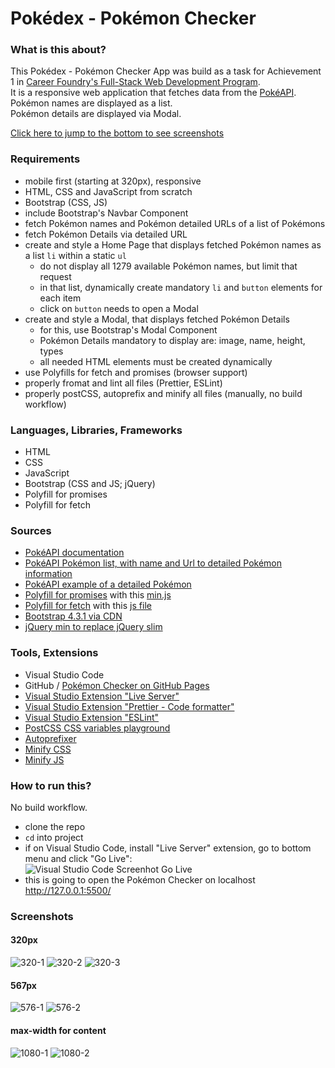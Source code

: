 # Pokédex - Pokémon Checker

### What is this about?

This Pokédex - Pokémon Checker App was build as a task for Achievement 1 in [Career Foundry's Full-Stack Web Development Program](https://careerfoundry.com/en/courses/become-a-web-developer/). <br>
It is a responsive web application that fetches data from the [PokéAPI](https://pokeapi.co/). <br>
Pokémon names are displayed as a list. <br>
Pokémon details are displayed via Modal.

[Click here to jump to the bottom to see screenshots](#Screenshots)

### Requirements

- mobile first (starting at 320px), responsive
- HTML, CSS and JavaScript from scratch
- Bootstrap (CSS, JS)
- include Bootstrap's Navbar Component
- fetch Pokémon names and Pokémon detailed URLs of a list of Pokémons
- fetch Pokémon Details via detailed URL
- create and style a Home Page that displays fetched Pokémon names as a list `li` within a static `ul`
  - do not display all 1279 available Pokémon names, but limit that request
  - in that list, dynamically create mandatory `li` and `button` elements for each item
  - click on `button` needs to open a Modal
- create and style a Modal, that displays fetched Pokémon Details
  - for this, use Bootstrap's Modal Component
  - Pokémon Details mandatory to display are: image, name, height, types
  - all needed HTML elements must be created dynamically
- use Polyfills for fetch and promises (browser support)
- properly fromat and lint all files (Prettier, ESLint)
- properly postCSS, autoprefix and minify all files (manually, no build workflow)

### Languages, Libraries, Frameworks

- HTML
- CSS
- JavaScript
- Bootstrap (CSS and JS; jQuery)
- Polyfill for promises
- Polyfill for fetch

### Sources

- [PokéAPI documentation](https://pokeapi.co/docs/v2)
- [PokéAPI Pokémon list, with name and Url to detailed Pokémon information](https://pokeapi.co/api/v2/pokemon/?limit=150)
- [PokéAPI example of a detailed Pokémon](https://pokeapi.co/api/v2/pokemon/1/)
- [Polyfill for promises](https://github.com/taylorhakes/promise-polyfill) with this [min.js](https://raw.githubusercontent.com/taylorhakes/promise-polyfill/master/dist/polyfill.min.js)
- [Polyfill for fetch](https://github.com/github/fetch) with this [js file](https://github.com/github/fetch/releases/download/v3.0.0/fetch.umd.js)
- [Bootstrap 4.3.1 via CDN](https://getbootstrap.com/docs/4.3/getting-started/introduction/#js)
- [jQuery min to replace jQuery slim](https://releases.jquery.com/)

### Tools, Extensions

- Visual Studio Code
- GitHub / [Pokémon Checker on GitHub Pages](https://ellypirelly.github.io/simple-pokedex-app/)
- [Visual Studio Extension "Live Server"](https://marketplace.visualstudio.com/items?itemName=ritwickdey.LiveServer)
- [Visual Studio Extension "Prettier - Code formatter"](https://marketplace.visualstudio.com/items?itemName=esbenp.prettier-vscode)
- [Visual Studio Extension "ESLint"](https://marketplace.visualstudio.com/items?itemName=dbaeumer.vscode-eslint)
- [PostCSS CSS variables playground](https://madlittlemods.github.io/postcss-css-variables/playground/)
- [Autoprefixer](http://autoprefixer.github.io/)
- [Minify CSS](https://www.toptal.com/developers/cssminifier)
- [Minify JS](https://www.toptal.com/developers/javascript-minifier)

### How to run this?

No build workflow.

- clone the repo
- `cd` into project
- if on Visual Studio Code, install "Live Server" extension, go to bottom menu and click "Go Live": <br>
  ![Visual Studio Code Screenhot Go Live](src/img/screenshots/screenshot-golive.png) <br>
- this is going to open the Pokémon Checker on localhost http://127.0.0.1:5500/

### Screenshots

#### 320px

![320-1](src/img/screenshots/320px-1.png)
![320-2](src/img/screenshots/320px-2.png)
![320-3](src/img/screenshots/320px-3.png) <br>

#### 567px

![576-1](src/img/screenshots/576px-1.png)
![576-2](src/img/screenshots/576px-2.png) <br>

#### max-width for content

![1080-1](src/img/screenshots/1080px-1.png)
![1080-2](src/img/screenshots/1080px-2.png)
